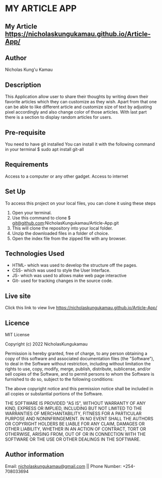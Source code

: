# MY ARTICLE APP
## My Article  https://nicholaskungukamau.github.io/Article-App/

## Author
Nicholas Kung'u Kamau

## Description
This Application allow user to share their thoughts by writing down their favorite articles which they can customize as they wish. Apart from that one can be able to like different article and customize size of text by adjusting pixel accordingly and also change color of those articles.
With last part there is a section to display random articles for users.


## Pre-requisite
You need to have git installed You can install it with the following command in your terminal $ sudo apt install git-all

## Requirements
Access to a computer or any other gadget.
Access to internet

## Set Up
To access this project on your local files, you can clone it using these steps

1. Open your terminal. 
2. Use this command to clone $ git@github.com:NicholasKungukamau/Article-App.git
3. This will clone the repository into your local folder.
4. Unzip the downloaded files in a folder of choice.
5. Open the index file from the zipped file with any browser.

## Technologies Used
* HTML- which was used to develop the structure off the pages.
* CSS- which was used to style the User Interface.
* JS- which was used to allows make web page interactive
* Git- used for tracking changes in the source code.

## Live site 
Click this link to view live https://nicholaskungukamau.github.io/Article-App/


## Licence
MIT License

Copyright (c) 2022 NicholasKungukamau

Permission is hereby granted, free of charge, to any person obtaining a copy of this software and associated documentation files (the "Software"), to deal in the Software without restriction, including without limitation the rights to use, copy, modify, merge, publish, distribute, sublicense, and/or sell copies of the Software, and to permit persons to whom the Software is furnished to do so, subject to the following conditions:

The above copyright notice and this permission notice shall be included in all copies or substantial portions of the Software.

THE SOFTWARE IS PROVIDED "AS IS", WITHOUT WARRANTY OF ANY KIND, EXPRESS OR IMPLIED, INCLUDING BUT NOT LIMITED TO THE WARRANTIES OF MERCHANTABILITY, FITNESS FOR A PARTICULAR PURPOSE AND NONINFRINGEMENT. IN NO EVENT SHALL THE AUTHORS OR COPYRIGHT HOLDERS BE LIABLE FOR ANY CLAIM, DAMAGES OR OTHER LIABILITY, WHETHER IN AN ACTION OF CONTRACT, TORT OR OTHERWISE, ARISING FROM, OUT OF OR IN CONNECTION WITH THE SOFTWARE OR THE USE OR OTHER DEALINGS IN THE SOFTWARE.

## Author information
Email: nicholaskungukamau@gmail.com || Phone Number: +254-708033694
